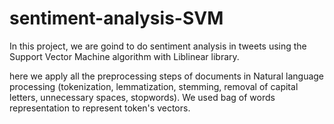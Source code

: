 # sentiment-analysis-SVM
In this project, we are goind to do sentiment analysis in tweets using the Support Vector Machine algorithm with Liblinear library.

here we apply all the preprocessing steps of documents in Natural language processing (tokenization, lemmatization, stemming, removal of capital letters, unnecessary spaces, stopwords).
We used bag of words representation to represent token's vectors.
